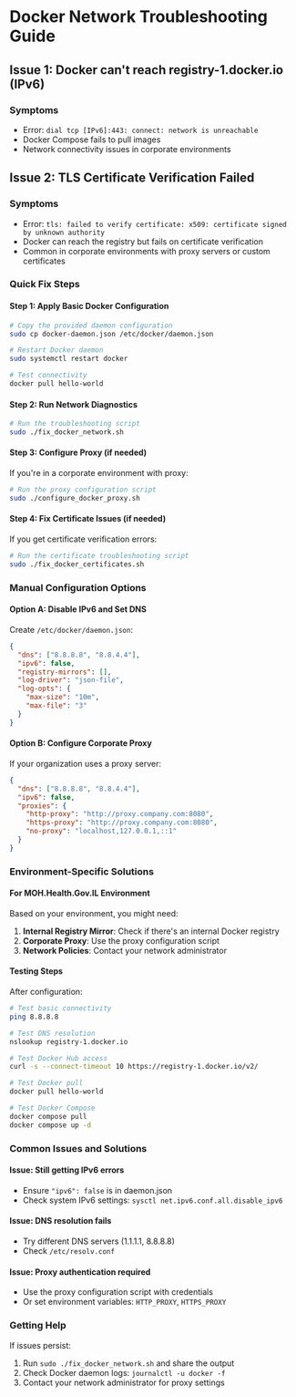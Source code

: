 # Docker Network Troubleshooting Guide

## Issue 1: Docker can't reach registry-1.docker.io (IPv6)

### Symptoms
- Error: `dial tcp [IPv6]:443: connect: network is unreachable`
- Docker Compose fails to pull images
- Network connectivity issues in corporate environments

## Issue 2: TLS Certificate Verification Failed

### Symptoms
- Error: `tls: failed to verify certificate: x509: certificate signed by unknown authority`
- Docker can reach the registry but fails on certificate verification
- Common in corporate environments with proxy servers or custom certificates

### Quick Fix Steps

#### Step 1: Apply Basic Docker Configuration
```bash
# Copy the provided daemon configuration
sudo cp docker-daemon.json /etc/docker/daemon.json

# Restart Docker daemon
sudo systemctl restart docker

# Test connectivity
docker pull hello-world
```

#### Step 2: Run Network Diagnostics
```bash
# Run the troubleshooting script
sudo ./fix_docker_network.sh
```

#### Step 3: Configure Proxy (if needed)
If you're in a corporate environment with proxy:
```bash
# Run the proxy configuration script
sudo ./configure_docker_proxy.sh
```

#### Step 4: Fix Certificate Issues (if needed)
If you get certificate verification errors:
```bash
# Run the certificate troubleshooting script
sudo ./fix_docker_certificates.sh
```

### Manual Configuration Options

#### Option A: Disable IPv6 and Set DNS
Create `/etc/docker/daemon.json`:
```json
{
  "dns": ["8.8.8.8", "8.8.4.4"],
  "ipv6": false,
  "registry-mirrors": [],
  "log-driver": "json-file",
  "log-opts": {
    "max-size": "10m",
    "max-file": "3"
  }
}
```

#### Option B: Configure Corporate Proxy
If your organization uses a proxy server:
```json
{
  "dns": ["8.8.8.8", "8.8.4.4"],
  "ipv6": false,
  "proxies": {
    "http-proxy": "http://proxy.company.com:8080",
    "https-proxy": "http://proxy.company.com:8080",
    "no-proxy": "localhost,127.0.0.1,::1"
  }
}
```

### Environment-Specific Solutions

#### For MOH.Health.Gov.IL Environment
Based on your environment, you might need:

1. **Internal Registry Mirror**: Check if there's an internal Docker registry
2. **Corporate Proxy**: Use the proxy configuration script
3. **Network Policies**: Contact your network administrator

#### Testing Steps
After configuration:
```bash
# Test basic connectivity
ping 8.8.8.8

# Test DNS resolution
nslookup registry-1.docker.io

# Test Docker Hub access
curl -s --connect-timeout 10 https://registry-1.docker.io/v2/

# Test Docker pull
docker pull hello-world

# Test Docker Compose
docker compose pull
docker compose up -d
```

### Common Issues and Solutions

#### Issue: Still getting IPv6 errors
- Ensure `"ipv6": false` is in daemon.json
- Check system IPv6 settings: `sysctl net.ipv6.conf.all.disable_ipv6`

#### Issue: DNS resolution fails
- Try different DNS servers (1.1.1.1, 8.8.8.8)
- Check `/etc/resolv.conf`

#### Issue: Proxy authentication required
- Use the proxy configuration script with credentials
- Or set environment variables: `HTTP_PROXY`, `HTTPS_PROXY`

### Getting Help
If issues persist:
1. Run `sudo ./fix_docker_network.sh` and share the output
2. Check Docker daemon logs: `journalctl -u docker -f`
3. Contact your network administrator for proxy settings
